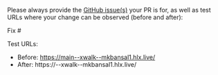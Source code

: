 Please always provide the [GitHub issue(s)](../issues) your PR is for, as well as test URLs where your change can be observed (before and after):

Fix #<gh-issue-id>

Test URLs:
- Before: https://main--xwalk--mkbansal1.hlx.live/
- After: https://<branch>--xwalk--mkbansal1.hlx.live/
